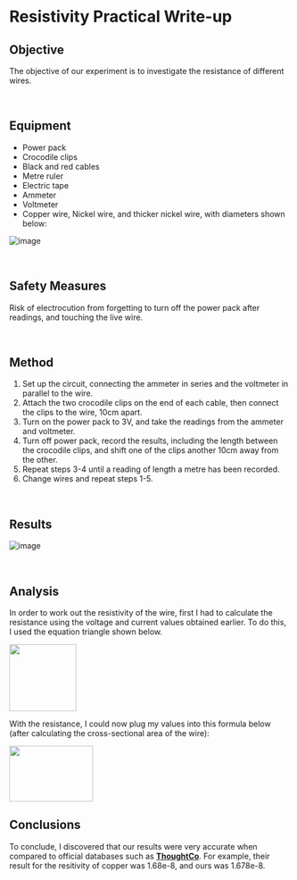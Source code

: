 


<br>




<br>

<br>

<br>

<br>

<br>

<br>

<br>

<br>

<br>

<br>


<br>

<br>

<br>

<br>

<br>

<br>

<br>

<br>

<br>

<br>

<br>

<br>

<br>

<br>

<br>








# Resistivity Practical Write-up

## Objective
The objective of our experiment is to investigate the resistance of different wires.

<br>

## Equipment
- Power pack
- Crocodile clips
- Black and red cables
- Metre ruler
- Electric tape
- Ammeter
- Voltmeter
- Copper wire, Nickel wire, and thicker nickel wire, with diameters shown below:

![image](https://user-images.githubusercontent.com/90699946/161160719-cb1afdb3-d684-4521-be57-375a63e3dce0.png)

<br>

## Safety Measures
Risk of electrocution from forgetting to turn off the power pack after readings, and touching the live wire.

<br>

## Method
1) Set up the circuit, connecting the ammeter in series and the voltmeter in parallel to the wire.
2) Attach the two crocodile clips on the end of each cable, then connect the clips to the wire, 10cm apart.
3) Turn on the power pack to 3V, and take the readings from the ammeter and voltmeter.
4) Turn off power pack, record the results, including the length between the crocodile clips, and shift one of the clips another 10cm away from the other.
5) Repeat steps 3-4 until a reading of length a metre has been recorded.
6) Change wires and repeat steps 1-5.

<br>

## Results
![image](https://user-images.githubusercontent.com/90699946/161161815-4861898b-2276-4790-a517-2f82ef07de82.png)

<br>

## Analysis
In order to work out the resistivity of the wire, first I had to calculate the resistance using the voltage and current values obtained earlier. To do this, I used the equation triangle shown below.

<img src="https://user-images.githubusercontent.com/90699946/161161919-e9878925-be35-449b-8e8e-567fcf426d7b.png" width="120" height="120">

With the resistance, I could now plug my values into this formula below (after calculating the cross-sectional area of the wire):

<img src="https://user-images.githubusercontent.com/90699946/161161872-c22ab518-8cab-40bc-940d-c5d4eb5906c1.png" width="150" height="100">


<br>

## Conclusions

To conclude, I discovered that our results were very accurate when compared to official databases such as [**ThoughtCo**](https://www.thoughtco.com/table-of-electrical-resistivity-conductivity-608499). For example, their result for the resitivity of copper was 1.68e-8, and ours was 1.678e-8.
